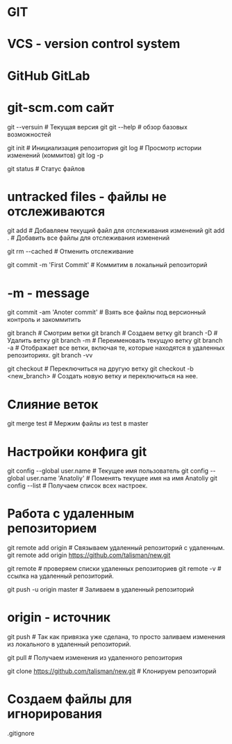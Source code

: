# GIT
# VCS - version control system
# GitHub GitLab
# git-scm.com сайт 

git --versuin # Текущая версия git
git --help # обзор базовых возможностей

git init # Инициализация репозитория
git log # Просмотр истории изменений (коммитов)
git log -p

git status # Статус файлов
# untracked files - файлы не отслеживаются

git add <file> # Добавляем текущий файл для отслеживания изменений
git add . # Добавить все файлы для отслеживания изменений

git rm --cached <file> # Отменить отслеживание

git commit -m 'First Commit' # Коммитим в локальный репозиторий
# -m - message

git commit -am 'Anoter commit' # Взять все файлы под версионный контроль и закоммитить

git branch # Смотрим ветки
git branch <branch> # Создаем ветку
git branch -D <branch> # Удалить ветку
git branch -m <new branch name> # Переименовать текущую ветку
git branch -a # Отображает все ветки, включая те, которые находятся в удаленных репозиториях.
git branch -vv

git checkout <branch> # Переключиться на другую ветку
git checkout -b <new_branch> # Создать новую ветку и переключиться на нее.

# Слияние веток
git merge test # Мержим файлы из test в master

# Настройки конфига git
git config --global user.name # Текущее имя пользователь
git config --global user.name 'Anatoliy' # Поменять текущее имя на имя Anatoliy
git config --list # Получаем список всех настроек.

# Работа с удаленным репозиторием
git remote add origin <url> # Связываем удаленный репозиторий с удаленным.
git remote add origin https://github.com/talisman/new.git

git remote # проверяем списки удаленных репозиториев
git remote -v # ссылка на удаленный репозиторий.

git push -u origin master # Заливаем в удаленный репозиторий
# origin - источник
git push # Так как привязка уже сделана, то просто заливаем изменения из локального в удаленный репозиторий.

git pull # Получаем изменения из удаленного репозитория

git clone https://github.com/talisman/new.git # Клонируем репозиторий

# Создаем файлы для игнорирования
.gitignore